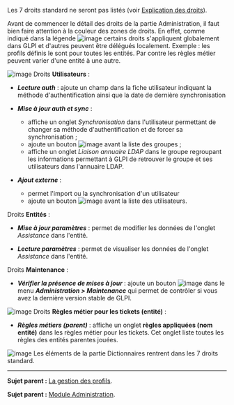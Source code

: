 Les 7 droits standard ne seront pas listés (voir [Explication des droits](index.php?fr/07_Module_Administration/07_Profils/01_Profils.md)).

Avant de commencer le détail des droits de la partie Administration, il faut bien faire attention à la couleur des zones de droits.
En effet, comme indiqué dans la légende 
![image](docs/image/legendedroits.png)
certains droits s'appliquent globalement dans GLPI et d'autres peuvent être délégués localement.
Exemple : les profils définis le sont pour toutes les entités. Par contre les règles métier peuvent varier d'une entité à une autre.

![image](docs/image/admin.png)
Droits **Utilisateurs** :

  - ***Lecture auth*** : ajoute un champ dans la fiche utilisateur indiquant la méthode d'authentification ainsi que la date de dernière synchronisation

  - ***Mise à jour auth et sync*** : 
    - affiche un onglet *Synchronisation* dans l'utilisateur permettant de changer sa méthode d'authentification et de forcer sa synchronisation ;
    - ajoute un bouton ![image](docs/image/addUserLdap.png) avant la liste des groupes ;
    - affiche un onglet *Liaison annuaire LDAP* dans le groupe regroupant les informations permettant à GLPI de retrouver le groupe et ses utilisateurs dans l'annuaire LDAP.

  - ***Ajout externe*** : 
    - permet l'import ou la synchronisation d'un utilisateur
    - ajoute un bouton ![image](docs/image/addUserLdap.png) avant la liste des utilisateurs.

Droits **Entités** :

  - ***Mise à jour paramètres*** : permet de modifier les données de l'onglet *Assistance* dans l'entité.

  - ***Lecture paramètres*** : permet de visualiser les données de l'onglet *Assistance* dans l'entité.


Droits **Maintenance** :

  - ***Vérifier la présence de mises à jour*** : ajoute un bouton ![image](docs/image/checkVersion.png) dans le menu ***Administration > Maintenance*** qui permet de contrôler si vous avez la dernière version stable de GLPI.


![image](docs/image/regles.png)
Droits **Règles métier pour les tickets (entité)** :

  - ***Règles métiers (parent)*** : affiche un onglet **règles appliquées (nom entité)** dans les règles métier pour les tickets. Cet onglet liste toutes les règles des entités parentes jouées. 

![image](docs/image/dico.png)
Les éléments de la partie Dictionnaires rentrent dans les 7 droits standard.

---------
**Sujet parent :** [La gestion des profils](index.php?fr/07_Module_Administration/07_Profils/01_Profils.md "La gestion des profils").

**Sujet parent :** [Module Administration](index.php?fr/07_Module_Administration/01_Module_Administration.md "Le module Administration permet d'administrer les utilisateurs, groupes, entités, profils, règles et dictionnaires et offre des outils de maintenance de l'application").